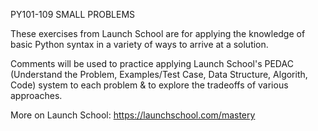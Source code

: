 PY101-109 SMALL PROBLEMS

These exercises from Launch School are for applying the knowledge of basic 
Python syntax in a variety of ways to arrive at a solution.

Comments will be used to practice applying Launch School's PEDAC (Understand
the Problem, Examples/Test Case, Data Structure, Algorith, Code) system to 
each problem & to explore the tradeoffs of various approaches.

More on Launch School: https://launchschool.com/mastery